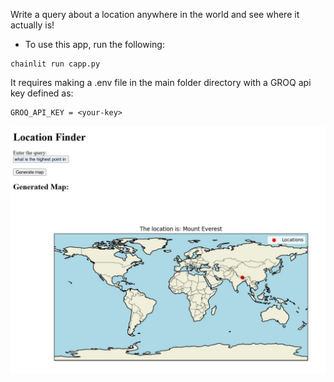 Write a query about a location anywhere in the world and see where it actually is!

* To use this app, run the following:

```
chainlit run capp.py
```

It requires making a .env file in the main folder directory with a GROQ api key defined as:
```
GROQ_API_KEY = <your-key>
```

![Example](static/images/example.jpg)